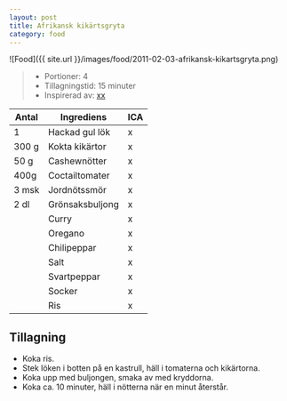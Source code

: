 ```yaml
---
layout: post
title: Afrikansk kikärtsgryta
category: food
---
```


![Food]({{ site.url }}/images/food/2011-02-03-afrikansk-kikartsgryta.png)

>* Portioner: 4
>* Tillagningstid: 15 minuter
>* Inspirerad av: [xx](http://www.vegetariskt.com/visarecept.asp?ReceptID=230)

Antal | Ingrediens                | ICA
----- | ------------------------- | ---
1     | Hackad gul lök            | x
300 g | Kokta kikärtor            | x
50 g  | Cashewnötter              | x
400g  | Coctailtomater            | x
3 msk | Jordnötssmör              | x
2 dl  | Grönsaksbuljong           | x
      | Curry                     | x
      | Oregano                   | x
      | Chilipeppar               | x
      | Salt                      | x
      | Svartpeppar               | x
      | Socker                    | x
      | Ris                       | x

Tillagning
----------
* Koka ris.
* Stek löken i botten på en kastrull, häll i tomaterna och kikärtorna.
* Koka upp med buljongen, smaka av med kryddorna.
* Koka ca. 10 minuter, häll i nötterna när en minut återstår.


